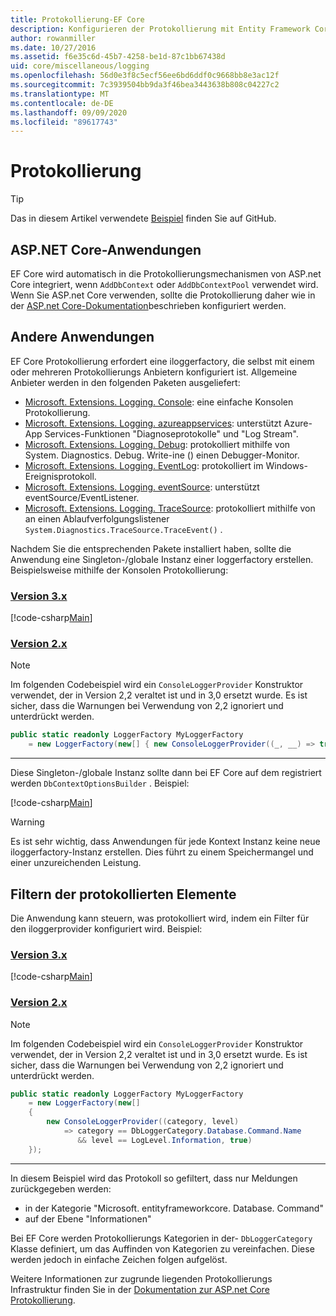 ```yaml
---
title: Protokollierung-EF Core
description: Konfigurieren der Protokollierung mit Entity Framework Core
author: rowanmiller
ms.date: 10/27/2016
ms.assetid: f6e35c6d-45b7-4258-be1d-87c1bb67438d
uid: core/miscellaneous/logging
ms.openlocfilehash: 56d0e3f8c5ecf56ee6bd6ddf0c9668bb8e3ac12f
ms.sourcegitcommit: 7c3939504bb9da3f46bea3443638b808c04227c2
ms.translationtype: MT
ms.contentlocale: de-DE
ms.lasthandoff: 09/09/2020
ms.locfileid: "89617743"
---
```

# <a name="logging"></a>Protokollierung

> [!TIP]  
> Das in diesem Artikel verwendete [Beispiel](https://github.com/dotnet/EntityFramework.Docs/tree/master/samples/core/Miscellaneous/Logging) finden Sie auf GitHub.

## <a name="aspnet-core-applications"></a>ASP.NET Core-Anwendungen

EF Core wird automatisch in die Protokollierungsmechanismen von ASP.net Core integriert, wenn `AddDbContext` oder `AddDbContextPool` verwendet wird. Wenn Sie ASP.net Core verwenden, sollte die Protokollierung daher wie in der [ASP.net Core-Dokumentation](/aspnet/core/fundamentals/logging?tabs=aspnetcore2x)beschrieben konfiguriert werden.

## <a name="other-applications"></a>Andere Anwendungen

EF Core Protokollierung erfordert eine iloggerfactory, die selbst mit einem oder mehreren Protokollierungs Anbietern konfiguriert ist. Allgemeine Anbieter werden in den folgenden Paketen ausgeliefert:

* [Microsoft. Extensions. Logging. Console](https://www.nuget.org/packages/Microsoft.Extensions.Logging.Console/): eine einfache Konsolen Protokollierung.
* [Microsoft. Extensions. Logging. azureappservices](https://www.nuget.org/packages/Microsoft.Extensions.Logging.AzureAppServices/): unterstützt Azure-App Services-Funktionen "Diagnoseprotokolle" und "Log Stream".
* [Microsoft. Extensions. Logging. Debug](https://www.nuget.org/packages/Microsoft.Extensions.Logging.Debug/): protokolliert mithilfe von System. Diagnostics. Debug. Write-ine () einen Debugger-Monitor.
* [Microsoft. Extensions. Logging. EventLog](https://www.nuget.org/packages/Microsoft.Extensions.Logging.EventLog/): protokolliert im Windows-Ereignisprotokoll.
* [Microsoft. Extensions. Logging. eventSource](https://www.nuget.org/packages/Microsoft.Extensions.Logging.EventSource/): unterstützt eventSource/EventListener.
* [Microsoft. Extensions. Logging. TraceSource](https://www.nuget.org/packages/Microsoft.Extensions.Logging.TraceSource/): protokolliert mithilfe von an einen Ablaufverfolgungslistener `System.Diagnostics.TraceSource.TraceEvent()` .

Nachdem Sie die entsprechenden Pakete installiert haben, sollte die Anwendung eine Singleton-/globale Instanz einer loggerfactory erstellen. Beispielsweise mithilfe der Konsolen Protokollierung:

### <a name="version-3x"></a>[Version 3.x](#tab/v3)

[!code-csharp[Main](../../../samples/core/Miscellaneous/Logging/Logging/BloggingContext.cs#DefineLoggerFactory)]

### <a name="version-2x"></a>[Version 2.x](#tab/v2)

> [!NOTE]
> Im folgenden Codebeispiel wird ein `ConsoleLoggerProvider` Konstruktor verwendet, der in Version 2,2 veraltet ist und in 3,0 ersetzt wurde. Es ist sicher, dass die Warnungen bei Verwendung von 2,2 ignoriert und unterdrückt werden.

``` csharp
public static readonly LoggerFactory MyLoggerFactory
    = new LoggerFactory(new[] { new ConsoleLoggerProvider((_, __) => true, true) });
```

***

Diese Singleton-/globale Instanz sollte dann bei EF Core auf dem registriert werden `DbContextOptionsBuilder` . Beispiel:

[!code-csharp[Main](../../../samples/core/Miscellaneous/Logging/Logging/BloggingContext.cs#RegisterLoggerFactory)]

> [!WARNING]
> Es ist sehr wichtig, dass Anwendungen für jede Kontext Instanz keine neue iloggerfactory-Instanz erstellen. Dies führt zu einem Speichermangel und einer unzureichenden Leistung.

## <a name="filtering-what-is-logged"></a>Filtern der protokollierten Elemente

Die Anwendung kann steuern, was protokolliert wird, indem ein Filter für den iloggerprovider konfiguriert wird. Beispiel:

### <a name="version-3x"></a>[Version 3.x](#tab/v3)

[!code-csharp[Main](../../../samples/core/Miscellaneous/Logging/Logging/BloggingContextWithFiltering.cs#DefineLoggerFactory)]

### <a name="version-2x"></a>[Version 2.x](#tab/v2)

> [!NOTE]
> Im folgenden Codebeispiel wird ein `ConsoleLoggerProvider` Konstruktor verwendet, der in Version 2,2 veraltet ist und in 3,0 ersetzt wurde. Es ist sicher, dass die Warnungen bei Verwendung von 2,2 ignoriert und unterdrückt werden.

``` csharp
public static readonly LoggerFactory MyLoggerFactory
    = new LoggerFactory(new[]
    {
        new ConsoleLoggerProvider((category, level)
            => category == DbLoggerCategory.Database.Command.Name
               && level == LogLevel.Information, true)
    });
```

***

In diesem Beispiel wird das Protokoll so gefiltert, dass nur Meldungen zurückgegeben werden:

* in der Kategorie "Microsoft. entityframeworkcore. Database. Command"
* auf der Ebene "Informationen"

Bei EF Core werden Protokollierungs Kategorien in der- `DbLoggerCategory` Klasse definiert, um das Auffinden von Kategorien zu vereinfachen. Diese werden jedoch in einfache Zeichen folgen aufgelöst.

Weitere Informationen zur zugrunde liegenden Protokollierungs Infrastruktur finden Sie in der [Dokumentation zur ASP.net Core Protokollierung](/aspnet/core/fundamentals/logging?tabs=aspnetcore2x).
